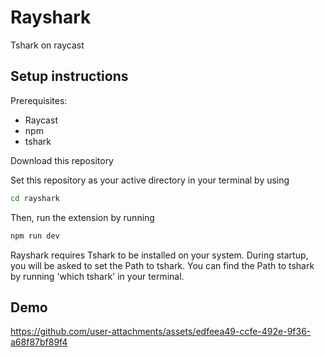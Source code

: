 # Rayshark  

Tshark on raycast  

## Setup instructions  
Prerequisites:  
- Raycast  
- npm  
- tshark  

Download this repository  
  
Set this repository as your active directory in your terminal by using  
```bash
cd rayshark
```
Then, run the extension by running
```bash
npm run dev
```

Rayshark requires Tshark to be installed on your system.
During startup, you will be asked to set the Path to tshark.
You can find the Path to tshark by running 'which tshark' in your terminal.

## Demo  
https://github.com/user-attachments/assets/edfeea49-ccfe-492e-9f36-a68f87bf89f4